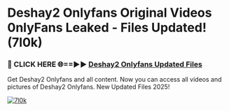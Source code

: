 # Deshay2 Onlyfans Original Videos 0nlyFans Leaked - Files Updated! (7l0k)

<h3>🔴 CLICK HERE 🌐==►► <a href="https://tinyurl.com/ehrbuxhb" rel="nofollow">Deshay2 Onlyfans Updated Files</a></h3>

Get Deshay2 Onlyfans and all content. Now you can access all videos and pictures of Deshay2 Onlyfans. New Updated Files 2025!

[![7l0k](https://i.imgur.com/lVYEuWS.gif)](https://tinyurl.com/ehrbuxhb)

